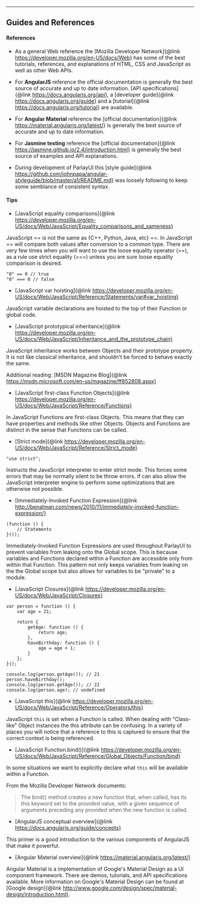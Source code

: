 ------
Guides and References
------

#### References

- As a general Web reference the [Mozilla Developer Network]{@link https://developer.mozilla.org/en-US/docs/Web}
has some of the best tutorials, references, and explanations of HTML, CSS and JavaScript as well as other Web APIs.
  
- For **AngularJS** reference the official documentation is generally the best source of accurate and up to date 
information. [API specifications]{@link https://docs.angularjs.org/api}, a 
[developer guide]{@link https://docs.angularjs.org/guide} and a [tutorial]{@link https://docs.angularjs.org/tutorial} are
available.

- For **Angular Material** reference the [official documentation]{@link https://material.angularjs.org/latest/} is generally
the best source of accurate and up to date information.

- For **Jasmine testing** reference the [official documentation]{@link https://jasmine.github.io/2.4/introduction.html} 
is generally the best source of examples and API explanations.
 
- During development of ParlayUI this [style guide]{@link https://github.com/johnpapa/angular-styleguide/blob/master/a1/README.md} 
was loosely following to keep some semblance of consistent syntax.

#### Tips

- [JavaScript equality comparisons]{@link https://developer.mozilla.org/en-US/docs/Web/JavaScript/Equality_comparisons_and_sameness}

JavaScript == is not the same as {C++, Python, Java, etc} ==. In JavaScript == will compare both values after conversion
to a common type. There are very few times when you will want to use the loose equality operator (==), as a rule use 
strict equality (===) unless you are sure loose equality comparison is desired.

```
"0" == 0 // true
"0" === 0 // false
```

- [JavaScript var hoisting]{@link https://developer.mozilla.org/en-US/docs/Web/JavaScript/Reference/Statements/var#var_hoisting}

JavaScript variable declarations are hoisted to the top of their Function or global code. 

- [JavaScript prototypical inheritance]{@link https://developer.mozilla.org/en-US/docs/Web/JavaScript/Inheritance_and_the_prototype_chain}

JavaScript inheritance works between Objects and their prototype property. It is not like classical inheritance, and 
shouldn't be forced to behave exactly the same.
 
Additional reading: [MSDN Magazine Blog]{@link https://msdn.microsoft.com/en-us/magazine/ff852808.aspx}

- [JavaScript first-class Function Objects]{@link https://developer.mozilla.org/en-US/docs/Web/JavaScript/Reference/Functions}
 
In JavaScript Functions are first-class Objects. This means that they can have properties and methods like other Objects.
Objects and Functions are distinct in the sense that Functions can be called.
 
- [Strict mode]{@link https://developer.mozilla.org/en-US/docs/Web/JavaScript/Reference/Strict_mode}

```"use strict";```

Instructs the JavaScript interpreter to enter strict mode. This forces some errors that may be normally silent to be 
throw errors. If can also allow the JavaScript interpreter engine to perform some optimizations that are otherwise not 
possible.

 
- [Immediately-Invoked Function Expression]{@link http://benalman.com/news/2010/11/immediately-invoked-function-expression/}  

```
(function () {
    // Statements
}());
```

Immediately-Invoked Function Expressions are used throughout ParlayUI to prevent variables from leaking onto the Global
scope. This is because variables and Functions declared within a Function are accessible only from within that Function.
This pattern not only keeps variables from leaking on the the Global scope but also allows for variables to be "private"
to a module.

- [JavaScript Closures]{@link https://developer.mozilla.org/en-US/docs/Web/JavaScript/Closures}

```
var person = function () {
    var age = 21;
    
    return {
        getAge: function () {
            return age;
        },
        haveBirthday: function () {
            age = age + 1;
        }
    }; 
}();

console.log(person.getAge()); // 21
person.haveBirthday();
console.log(person.getAge()); // 22
console.log(person.age); // undefined
```

- [JavaScript this]{@link https://developer.mozilla.org/en-US/docs/Web/JavaScript/Reference/Operators/this}

JavaScript ```this``` is set when a Function is called. When dealing with "Class-like" Object instances the this 
attribute can be confusing. In a variety of places you will notice that a reference to this is captured to ensure that 
the correct context is being referenced.


- [JavaScript Function.bind()]{@link https://developer.mozilla.org/en-US/docs/Web/JavaScript/Reference/Global_Objects/Function/bind}

In some situations we want to explicitly declare what ```this``` will be available within a Function. 
 
From the Mozilla Developer Network documents:

> The bind() method creates a new function that, when called, has its this keyword set to the provided value, with a given sequence of arguments preceding any provided when the new function is called.
    
- [AngularJS conceptual overview]{@link https://docs.angularjs.org/guide/concepts}

This primer is a good introduction to the various components of AngularJS that make it powerful.

- [Angular Material overview]{@link https://material.angularjs.org/latest/}

Angular Material is a implementation of Google's Material Design as a UI component framework. 
There are demos, tutorials, and API specifications available. More information on Google's Material Design 
can be found at [Google design]{@link http://www.google.com/design/spec/material-design/introduction.html}.